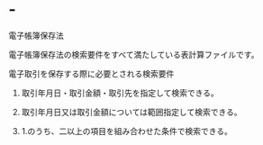 # -
電子帳簿保存法

電子帳簿保存法の検索要件をすべて満たしている表計算ファイルです。

電子取引を保存する際に必要とされる検索要件

1. 取引年月日・取引金額・取引先を指定して検索できる。

2. 取引年月日又は取引金額については範囲指定して検索できる。

3. 1.のうち、二以上の項目を組み合わせた条件で検索できる。
